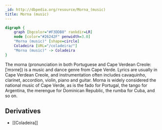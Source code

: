 ```yaml
---
_id: http://dbpedia.org/resource/Morna_(music)
title: Morna (music)
---
```


```dot
digraph {
	graph [bgcolor="#F3DDB8" rankdir=LR]
	node [color="#26242F" penwidth=3.0]
	"Morna (music)" [shape=circle]
	Coladeira [URL="/coladeira/"]
	"Morna (music)" -> Coladeira
}
```

The morna (pronunciation in both Portuguese and Cape Verdean Creole: [ˈmɔɾnɐ]) is a music and dance genre from Cape Verde. Lyrics are usually in Cape Verdean Creole, and instrumentation often includes cavaquinho, clarinet, accordion, violin, piano and guitar. Morna is widely considered the national music of Cape Verde, as is the fado for Portugal, the tango for Argentina, the merengue for Dominican Republic, the rumba for Cuba, and so on.

## Derivatives
- [[Coladeira]]
